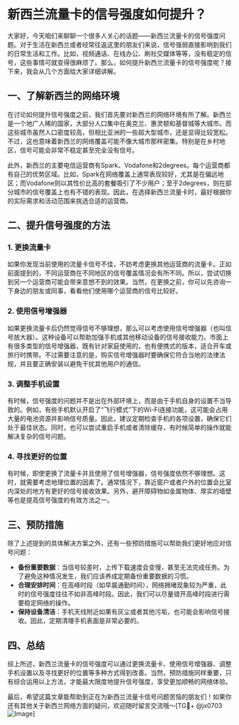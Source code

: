 # 新西兰流量卡的信号强度如何提升？

大家好，今天咱们来聊聊一个很多人关心的话题——新西兰流量卡的信号强度问题。对于生活在新西兰或者经常往返这里的朋友们来说，信号强弱直接影响到我们的日常生活和工作。比如，视频通话、在线办公、刷社交媒体等等，没有稳定的信号，这些事情可就变得很麻烦了。那么，如何提升新西兰流量卡的信号强度呢？接下来，我会从几个方面给大家详细讲解。

## 一、了解新西兰的网络环境

在讨论如何提升信号强度之前，我们首先要对新西兰的网络环境有所了解。新西兰是一个地广人稀的国家，大部分人口集中在奥克兰、惠灵顿和基督城等大城市。而这些城市虽然人口密度较高，但相比亚洲的一些超大型城市，还是显得比较宽松。不过，这也意味着新西兰的网络覆盖可能不像大城市那样密集。特别是在乡村地区，信号可能会非常不稳定甚至完全没有信号。

此外，新西兰的主要电信运营商有Spark、Vodafone和2degrees。每个运营商都有自己的优势区域。比如，Spark在网络覆盖上通常表现较好，尤其是在偏远地区；而Vodafone则以其性价比高的套餐吸引了不少用户；至于2degrees，则在部分城市的信号覆盖上也有不错的表现。因此，在选择新西兰流量卡时，最好根据你的实际需求和活动范围来挑选合适的运营商。

## 二、提升信号强度的方法

### 1. 更换流量卡

如果你发现当前使用的流量卡信号不佳，不妨考虑更换其他运营商的流量卡。正如前面提到的，不同运营商在不同地区的信号覆盖情况会有所不同。所以，尝试切换到另一个运营商可能会带来意想不到的效果。当然，在更换之前，你可以先咨询一下身边的朋友或同事，看看他们使用哪个运营商的信号比较好。

### 2. 使用信号增强器

如果更换流量卡后仍然觉得信号不够理想，那么可以考虑使用信号增强器（也叫信号放大器）。这种设备可以帮助加强手机或其他移动设备的信号接收能力。市面上有很多类型的信号增强器，既有针对家庭使用的，也有便携式的版本，适合开车或旅行时携带。不过需要注意的是，购买信号增强器时要确保它符合当地的法律法规，并且要正确安装以避免干扰其他用户的通信。

### 3. 调整手机设置

有时候，信号强度的问题并不是出在外部环境上，而是由于手机自身的设置不当导致的。例如，有些手机默认开启了“飞行模式”下的Wi-Fi连接功能，这可能会占用大量的电池资源并影响信号质量。因此，建议定期检查手机的各项设置，确保它们处于最佳状态。同时，也可以尝试重启手机或者清除缓存，有时候简单的操作就能解决复杂的信号问题。

### 4. 寻找更好的位置

有时候，即使更换了流量卡并且使用了信号增强器，信号强度依然不够理想。这时，就需要考虑地理位置的因素了。通常情况下，靠近窗户或者户外的位置会比室内深处的地方有更好的信号接收效果。另外，避开障碍物如金属物体、厚实的墙壁等也是提高信号强度的有效方法之一。

## 三、预防措施

除了上述提到的具体解决方案之外，还有一些预防措施可以帮助我们更好地应对信号问题：

- **备份重要数据**：当信号较差时，上传下载速度会变慢，甚至无法完成任务。为了避免这种情况发生，我们应该养成定期备份重要数据的习惯。
- **合理安排时间**：在高峰时段（如早晨通勤时间），网络拥堵现象较为严重，此时的信号强度往往不如非高峰时段。因此，我们可以尽量错开高峰时段进行需要稳定网络的操作。
- **保持设备清洁**：手机天线附近如果有灰尘或者其他污垢，也可能会影响信号接收。因此，定期清理手机表面是非常必要的。

## 四、总结

综上所述，新西兰流量卡的信号强度可以通过更换流量卡、使用信号增强器、调整手机设置以及寻找更好的位置等多种方式得到改善。当然，预防措施同样重要，只有综合运用以上方法，才能最大限度地提升信号强度，享受更加顺畅的网络体验。

最后，希望这篇文章能帮助到正在为新西兰流量卡信号问题苦恼的朋友们！如果你还有其他关于新西兰网络方面的疑问，欢迎随时留言交流哦～[TG💪+ @jx0703 ![Image](https://github.com/user-attachments/assets/dbca1d08-cadb-493c-b0ec-ad6f7a83f270)]
